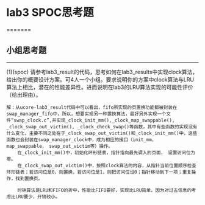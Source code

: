 # lab3 SPOC思考题

=======

## 小组思考题
---
(1)(spoc) 请参考lab3_result的代码，思考如何在lab3_results中实现clock算法，给出你的概要设计方案。可4人一个小组。要求说明你的方案中clock算法与LRU算法上相比，潜在的性能差异性。进而说明在lab3的LRU算法实现的可能性评价（给出理由）。
```
解：从ucore-lab3_result代码中可以看出，fifo所实现的页置换功能都被封装在swap_manager_fifo中，所以，想要实现另一种置换算法，最好另外实现一个文件“swap_clock.c”,并实现_clock_init_mm(),_clock_map_swappable(), _clock_swap_out_victim(), _clock_check_swap()等函数，其中有些函数的实现没有什么变化，主要不同之处在于_clock_swap_out_victim()和_clock_init_mm()中，这些函数也会封装在swap_manager_clock中，成为相应的接口（init_mm， map_swappable， swap_out_victim等）操作。
    在_clock_init_mm()中，初始化环形链表，指针指向最先调入的页面， 设置访问位为零。
    在_clock_swap_out_victim()中，按照clock算法的内容，从指针当前位置顺序检查环形链表；若访问位是0，则置换，若访问位是1，则把访问位设0；指针移动到下一项；重复操作，找到置换页。

    时钟算法是LRU和FIFO的折中，性能比FIFO要好，实现比LRU简单，因为对过去信息的考虑比LRU要少，开销较小。


